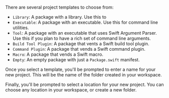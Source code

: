 There are several project templates to choose from:
- `Library`: A package with a library. Use this to
- `Executable`: A package with an executable. Use this for command line utilities.
- `Tool`: A package with an executable that uses Swift Argument Parser. Use this if you plan to have a rich set of command line arguments.
- `Build Tool Plugin`: A package that vents a Swift build tool plugin.
- `Command Plugin`: A package that vends a Swift command plugin.
- `Macro`: A package that vends a Swift macro.
- `Empty`: An empty package with just a `Package.swift` manifest.

Once you select a template, you'll be prompted to enter a name for your new project. This will be the name of the folder created in your workspace.

Finally, you'll be prompted to select a location for your new project. You can choose any location in your workspace, or create a new folder.